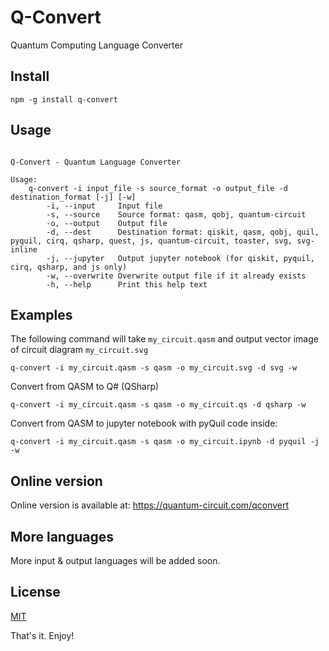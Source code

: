 # Q-Convert

Quantum Computing Language Converter

## Install

```
npm -g install q-convert
```

## Usage

```

Q-Convert - Quantum Language Converter

Usage:
    q-convert -i input_file -s source_format -o output_file -d destination_format [-j] [-w]
        -i, --input     Input file
        -s, --source    Source format: qasm, qobj, quantum-circuit
        -o, --output    Output file
        -d, --dest      Destination format: qiskit, qasm, qobj, quil, pyquil, cirq, qsharp, quest, js, quantum-circuit, toaster, svg, svg-inline
        -j, --jupyter   Output jupyter notebook (for qiskit, pyquil, cirq, qsharp, and js only)
        -w, --overwrite Overwrite output file if it already exists
        -h, --help      Print this help text

```

## Examples

The following command will take `my_circuit.qasm` and output vector image of circuit diagram `my_circuit.svg`
```
q-convert -i my_circuit.qasm -s qasm -o my_circuit.svg -d svg -w
```

Convert from QASM to Q# (QSharp)
```
q-convert -i my_circuit.qasm -s qasm -o my_circuit.qs -d qsharp -w
```

Convert from QASM to jupyter notebook with pyQuil code inside:
```
q-convert -i my_circuit.qasm -s qasm -o my_circuit.ipynb -d pyquil -j -w
```


## Online version

Online version is available at: <a href="https://quantum-circuit.com/qconvert" target="_blank">https://quantum-circuit.com/qconvert</a>


## More languages

More input & output languages will be added soon.

## License

[MIT](LICENSE.txt)


That's it. Enjoy!
